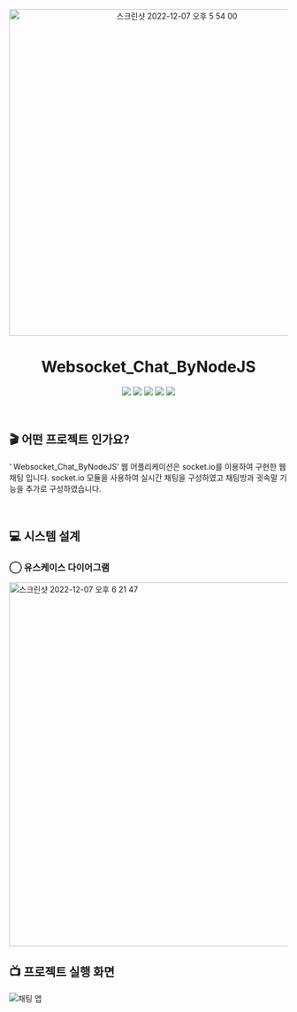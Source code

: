 
<div align="center">
  
<img width="591" alt="스크린샷 2022-12-07 오후 5 54 00" src="https://user-images.githubusercontent.com/81874493/206135092-2992d89d-ff24-49c6-95fc-4dd547ba2172.png">

<br>
	
# Websocket_Chat_ByNodeJS

<img src="https://img.shields.io/badge/javascript-F7DF1E?style=for-the-badge&logo=javascript&logoColor=black"> <img src="https://img.shields.io/badge/express-00000?style=for-the-badge&logo=express&logoColor=white"> <img src="https://img.shields.io/badge/socket.io-010101?style=for-the-badge&logo=socket.io&logoColor=white"> <img src="https://img.shields.io/badge/html-E34F26?style=for-the-badge&logo=html5&logoColor=white"> <img src="https://img.shields.io/badge/css-1572B6?style=for-the-badge&logo=css3&logoColor=white">


</div>



<br>

## 🎬 어떤 프로젝트 인가요?

 ‘ Websocket_Chat_ByNodeJS’ 웹 어플리케이션은 socket.io를 이용하여 구현한 웹 채팅 입니다.
socket.io 모듈을 사용하여 실시간 채팅을 구성하였고 채팅방과 귓속말 기능을 추가로 구성하였습니다.


<br>

## 💻 시스템 설계

###  ⃝ 유스케이스 다이어그램

<img width="658" alt="스크린샷 2022-12-07 오후 6 21 47" src="https://user-images.githubusercontent.com/81874493/206139356-87d629cb-ad9c-45fe-a0c3-1940056e4d10.png">

<br>



## 📺 프로젝트 실행 화면
  
![채팅 앱](https://user-images.githubusercontent.com/81874493/139880023-01c974b3-75e7-4b4f-9852-548bd36052cb.gif)
